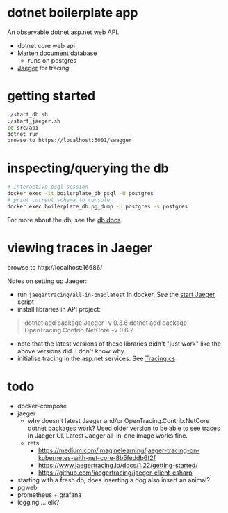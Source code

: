 # dotnet boilerplate app

An observable dotnet asp.net web API.

- dotnet core web api
- [Marten document database](https://martendb.io/)
    - runs on postgres
- [Jaeger](https://www.jaegertracing.io/) for tracing


# getting started
```sh
./start_db.sh
./start_jaeger.sh
cd src/api
dotnet run
browse to https://localhost:5001/swagger
```


# inspecting/querying the db
```sh
# interactive psql session
docker exec -it boilerplate_db psql -U postgres
# print current schema to console
docker exec boilerplate_db pg_dump -U postgres -s postgres
```

For more about the db, see the [db docs](./docs/db.md).


# viewing traces in Jaeger
browse to http://localhost:16686/

Notes on setting up Jaeger:
- run `jaegertracing/all-in-one:latest` in docker. See the
  [start Jaeger](./start_jaeger.sh) script
- install libraries in API project:

> dotnet add package Jaeger -v 0.3.6
> dotnet add package OpenTracing.Contrib.NetCore -v 0.6.2

- note that the latest versions of these libraries didn't "just work" like the
  above versions did. I don't know why.
- initialise tracing in the asp.net services. See [Tracing.cs](./src/api/Tracing.cs)


# todo
- docker-compose
- jaeger
    - why doesn't latest Jaeger and/or OpenTracing.Contrib.NetCore dotnet
      packages work? Used older version to be able to see traces in Jaeger UI.
      Latest Jaeger all-in-one image works fine.
    - refs
        - https://medium.com/imaginelearning/jaeger-tracing-on-kubernetes-with-net-core-8b5feddb6f2f
        - https://www.jaegertracing.io/docs/1.22/getting-started/
        - https://github.com/jaegertracing/jaeger-client-csharp
- starting with a fresh db, does inserting a dog also insert an animal?
- pgweb
- prometheus + grafana
- logging ... elk?

